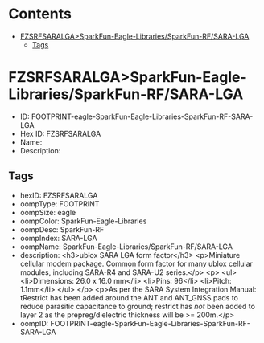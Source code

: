 



Contents
========

* [FZSRFSARALGA>SparkFun-Eagle-Libraries/SparkFun-RF/SARA-LGA](#fzsrfsaralgasparkfun-eagle-librariessparkfun-rfsara-lga)
	* [Tags](#tags)

# FZSRFSARALGA>SparkFun-Eagle-Libraries/SparkFun-RF/SARA-LGA

- ID: FOOTPRINT-eagle-SparkFun-Eagle-Libraries-SparkFun-RF-SARA-LGA
- Hex ID: FZSRFSARALGA
- Name: 
- Description: 

## Tags

- hexID: FZSRFSARALGA
- oompType: FOOTPRINT
- oompSize: eagle
- oompColor: SparkFun-Eagle-Libraries
- oompDesc: SparkFun-RF
- oompIndex: SARA-LGA
- oompName: SparkFun-Eagle-Libraries/SparkFun-RF/SARA-LGA
- description: &lt;h3&gt;ublox SARA LGA form factor&lt;/h3&gt;
&lt;p&gt;Miniature cellular modem package. Common form factor for many ublox cellular modules, including SARA-R4 and SARA-U2 series.&lt;/p&gt;
&lt;p&gt;
&lt;ul&gt;&lt;li&gt;Dimensions: 26.0 x 16.0 mm&lt;/li&gt;
&lt;li&gt;Pins: 96&lt;/li&gt;
&lt;li&gt;Pitch: 1.1mm&lt;/li&gt;
&lt;/ul&gt;
&lt;/p&gt;
&lt;p&gt;As per the SARA System Integration Manual: tRestrict has been added around the ANT and ANT_GNSS pads to reduce parasitic capacitance to ground; restrict has _not_ been added to layer 2 as the prepreg/dielectric thickness will be &gt;= 200m.&lt;/p&gt;
- oompID: FOOTPRINT-eagle-SparkFun-Eagle-Libraries-SparkFun-RF-SARA-LGA
